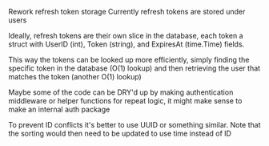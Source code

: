 Rework refresh token storage
Currently refresh tokens are stored under users

Ideally, refresh tokens are their own slice in the database, each token a struct with UserID (int), Token (string), and ExpiresAt (time.Time) fields.

This way the tokens can be looked up more efficiently, simply finding the specific token in the database (O(1) lookup) and then retrieving the user that matches the token (another O(1) lookup)

Maybe some of the code can be DRY'd up by making authentication middleware or helper functions for repeat logic, it might make sense to make an internal auth package

To prevent ID conflicts it's better to use UUID or something similar. Note that the sorting would then need to be updated to use time instead of ID
